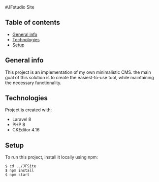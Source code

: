 #JFstudio Site

## Table of contents
* [General info](#general-info)
* [Technologies](#technologies)
* [Setup](#setup)

## General info
This project is an implementation of my own minimalistic CMS. the main goal of this solution is to create the easiest-to-use tool,
while maintaining the necessary functionality.
	
## Technologies
Project is created with:
* Laravel 8
* PHP 8
* CKEditor 4.16
	
## Setup
To run this project, install it locally using npm:

```
$ cd ../JFSite
$ npm install
$ npm start
```
